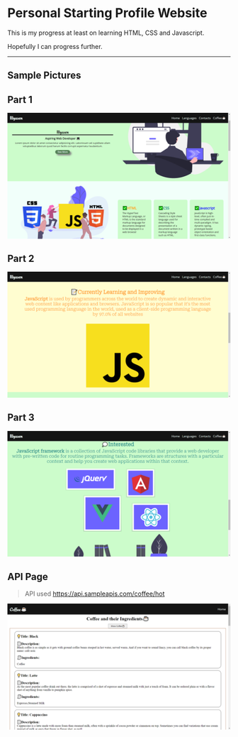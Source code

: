 # Personal Starting Profile Website
This is my progress at least on learning HTML, CSS and Javascript.

Hopefully I can progress further.

___
## Sample Pictures

## Part 1
![Front Page Part 1](./fron.png)

## Part 2
![Front Page Part 2](./fron2.png)

## Part 3
![Front Page Part 3](./fron3.png)

## API Page
> API used https://api.sampleapis.com/coffee/hot

![API Page](./api.png)